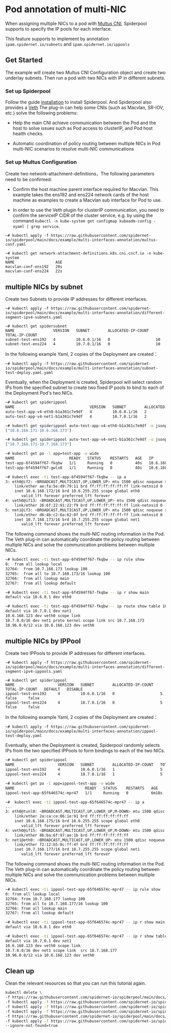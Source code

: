 # Pod annotation of multi-NIC

When assigning multiple NICs to a pod with [Multus CNI](https://github.com/k8snetworkplumbingwg/multus-cni), Spiderpool supports to specify the IP pools for each interface.

This feature supports to implement by annotation `ipam.spidernet.io/subnets` and `ipam.spidernet.io/ippools` 

## Get Started

The example will create two Multus CNI Configuration object and create two underlay subnets.
Then run a pod with two NICs with IP in different subnets.

### Set up Spiderpool

Follow the guide [installation](https://github.com/spidernet-io/spiderpool/blob/main/docs/usage/install.md) to install Spiderpool. And Spiderpool also provides a [Veth](https://github.com/spidernet-io/plugins) The plug-in can help some CNIs (such as Macvlan, SR-IOV, etc.) solve the following problems:

* Help the main CNI achieve communication between the Pod and the host to solve issues such as Pod access to clusterIP, and Pod host health checks.

* Automatic coordination of policy routing between multiple NICs in Pod multi-NIC scenarios to resolve multi-NIC communications

### Set up Multus Configuration

Create two network-attachment-definitions，The following parameters need to be confirmed:

* Confirm the host machine parent interface required for Macvlan. This example takes the ens192 and ens224 network cards of the host machine as examples to create a Macvlan sub interface for Pod to use.

* In order to use the Veth plugin for clusterIP communication, you need to confirm the serviceIP CIDR of the cluster service, e.g. by using the command `kubectl -n kube-system get configmap kubeadm-config -oyaml | grep service`.

```shell
~# kubectl apply -f https://raw.githubusercontent.com/spidernet-io/spiderpool/main/docs/example/multi-interfaces-annotation/multus-conf.yaml

~# kubectl get network-attachment-definitions.k8s.cni.cncf.io -n kube-system
NAME                  AGE
macvlan-conf-ens192   20s
macvlan-conf-ens224   22s
```

## multiple NICs by subnet

Create two Subnets to provide IP addresses for different interfaces.

```shell
~# kubectl apply -f https://raw.githubusercontent.com/spidernet-io/spiderpool/main/docs/example/multi-interfaces-annotation/different-segment-ipv4-subnets.yaml

~# kubectl get spidersubnet
NAME                 VERSION   SUBNET        ALLOCATED-IP-COUNT   TOTAL-IP-COUNT
subnet-test-ens192   4         10.6.0.1/16   0                    10
subnet-test-ens224   4         10.7.0.1/16   0                    10
```

In the following example Yaml, 2 copies of the Deployment are created：

```shell
~# kubectl apply -f https://raw.githubusercontent.com/spidernet-io/spiderpool/main/docs/example/multi-interfaces-annotation/subnet-test-deploy.yaml.yaml
```

Eventually, when the Deployment is created, Spiderpool will select random IPs from the specified subnet to create two fixed IP pools to bind to each of the Deployment Pod's two NICs.

```bash
~# kubectl get spiderippool
NAME                                 VERSION   SUBNET        ALLOCATED-IP-COUNT   TOTAL-IP-COUNT   DEFAULT   DISABLE
auto-test-app-v4-eth0-b1a361c7e9df   4         10.6.0.1/16   2                    3                false     false
auto-test-app-v4-net1-b1a361c7e9df   4         10.7.0.1/16   2                    3                false     false

~# kubectl get spiderippool auto-test-app-v4-eth0-b1a361c7e9df -o jsonpath='{.spec.ips}'
["10.6.168.171-10.6.168.173"]

~# kubectl get spiderippool auto-test-app-v4-net1-b1a361c7e9df -o jsonpath='{.spec.ips}'
["10.7.168.171-10.7.168.173"]

~# kubectl get po -l app=test-app -o wide
NAME                        READY   STATUS    RESTARTS   AGE   IP             NODE    NOMINATED NODE   READINESS GATES
test-app-6f4594ff67-fkqbw   1/1     Running   0          40s   10.6.168.172   node2   <none>           <none>
test-app-6f4594ff67-gwlx8   1/1     Running   0          40s   10.6.168.173   node1   <none>           <none>

~# kubectl exec -ti test-app-6f4594ff67-fkqbw -- ip a
3: eth0@if2: <BROADCAST,MULTICAST,UP,LOWER_UP> mtu 1500 qdisc noqueue state UP group default
    link/ether ae:fa:5e:d9:79:11 brd ff:ff:ff:ff:ff:ff link-netnsid 0
    inet 10.6.168.172/16 brd 10.6.255.255 scope global eth0
       valid_lft forever preferred_lft forever
4: veth0@if13: <BROADCAST,MULTICAST,UP,LOWER_UP> mtu 1500 qdisc noqueue state UP group default
    link/ether 26:6f:22:91:22:f9 brd ff:ff:ff:ff:ff:ff link-netnsid 0
5: net1@if3: <BROADCAST,MULTICAST,UP,LOWER_UP> mtu 1500 qdisc noqueue state UP group default
    link/ether d6:4b:c2:6a:62:0f brd ff:ff:ff:ff:ff:ff link-netnsid 0
    inet 10.7.168.173/16 brd 10.7.255.255 scope global net1
       valid_lft forever preferred_lft forever
```

The following command shows the multi-NIC routing information in the Pod. The Veth plug-in can automatically coordinate the policy routing between multiple NICs and solve the communication problems between multiple NICs.

```bash
~# kubectl exec -ti test-app-6f4594ff67-fkqbw -- ip rule show
0:  from all lookup local
32764:  from 10.7.168.173 lookup 100
32765:  from all to 10.7.168.173/16 lookup 100
32766:  from all lookup main
32767:  from all lookup default

~# kubectl exec -ti test-app-6f4594ff67-fkqbw -- ip r show main
default via 10.6.0.1 dev eth0

~# kubectl exec -ti test-app-6f4594ff67-fkqbw -- ip route show table 100
default via 10.7.0.1 dev net1
10.6.168.123 dev veth0 scope link
10.7.0.0/16 dev net1 proto kernel scope link src 10.7.168.173
10.96.0.0/12 via 10.6.168.123 dev veth0
```

## multiple NICs by IPPool

Create two IPPools to provide IP addresses for different interfaces.

```shell
~# kubectl apply -f https://raw.githubusercontent.com/spidernet-io/spiderpool/main/docs/example/multi-interfaces-annotation/different-segment-ipv4-ippools.yaml

~# kubectl get spiderippool
NAME                   VERSION   SUBNET        ALLOCATED-IP-COUNT   TOTAL-IP-COUNT   DEFAULT   DISABLE
ippool-test-ens192     4         10.6.0.1/16   0                    5                false     false
ippool-test-ens224     4         10.7.0.1/16   0                    5                false     false
```

In the following example Yaml, 2 copies of the Deployment are created：

```shell
~# kubectl apply -f https://raw.githubusercontent.com/spidernet-io/spiderpool/main/docs/example/multi-interfaces-annotation/ippool-test-deploy.yaml
```

Eventually, when the Deployment is created, Spiderpool randomly selects IPs from the two specified IPPools to form bindings to each of the two NICs.

```bash
~# kubectl get spiderippool
NAME                   VERSION   SUBNET        ALLOCATED-IP-COUNT   TOTAL-IP-COUNT   DEFAULT   DISABLE
ippool-test-ens192     4         10.6.0.1/16   1                    5                false     false
ippool-test-ens224     4         10.7.0.1/16   1                    5                false     false

~# kubectl get po -l app=ippool-test-app -o wide
NAME                               READY   STATUS    RESTARTS   AGE     IP             NODE    NOMINATED NODE   READINESS GATES
ippool-test-app-65f646574c-mpr47   1/1     Running   0          6m18s   10.6.168.175   node2   <none>           <none>

~#  kubectl exec -ti ippool-test-app-65f646574c-mpr47 -- ip a
...
3: eth0@tunl0: <BROADCAST,MULTICAST,UP,LOWER_UP,M-DOWN> mtu 1500 qdisc noqueue
    link/ether 2a:ca:ce:06:1e:91 brd ff:ff:ff:ff:ff:ff
    inet 10.6.168.175/16 brd 10.6.255.255 scope global eth0
       valid_lft forever preferred_lft forever
4: veth0@if15: <BROADCAST,MULTICAST,UP,LOWER_UP,M-DOWN> mtu 1500 qdisc noqueue
    link/ether 86:ba:6f:97:ae:1b brd ff:ff:ff:ff:ff:ff
5: net1@eth0: <BROADCAST,MULTICAST,UP,LOWER_UP> mtu 1500 qdisc noqueue
    link/ether f2:12:b5:8c:ff:4f brd ff:ff:ff:ff:ff:ff
    inet 10.7.168.177/16 brd 10.7.255.255 scope global net1
       valid_lft forever preferred_lft forever
```

The following command shows the multi-NIC routing information in the Pod. The Veth plug-in can automatically coordinate the policy routing between multiple NICs and solve the communication problems between multiple NICs.

```bash
~# kubectl exec -ti ippool-test-app-65f646574c-mpr47 -- ip rule show
0: from all lookup local
32764: from 10.7.168.177 lookup 100
32765: from all to 10.7.168.177/16 lookup 100
32766: from all lookup main
32767: from all lookup default

~# kubectl exec -ti ippool-test-app-65f646574c-mpr47 -- ip r show main
default via 10.6.0.1 dev eth0

~# kubectl exec -ti ippool-test-app-65f646574c-mpr47 -- ip r show table 100
default via 10.7.0.1 dev net1
10.6.168.123 dev veth0 scope link
10.7.0.0/16 dev net1 scope link  src 10.7.168.177
10.96.0.0/12 via 10.6.168.123 dev veth0
```


## Clean up

Clean the relevant resources so that you can run this tutorial again.

```bash
kubectl delete \
-f https://raw.githubusercontent.com/spidernet-io/spiderpool/main/docs/example/multi-interfaces-annotation/multus-conf.yaml \
-f kubectl apply -f https://raw.githubusercontent.com/spidernet-io/spiderpool/main/docs/example/multi-interfaces-annotation/different-segment-ipv4-subnets.yaml \
-f kubectl apply -f https://raw.githubusercontent.com/spidernet-io/spiderpool/main/docs/example/multi-interfaces-annotation/subnet-test-deploy.yaml.yaml \
-f kubectl apply -f https://raw.githubusercontent.com/spidernet-io/spiderpool/main/docs/example/multi-interfaces-annotation/different-segment-ipv4-ippools.yaml \
-f https://raw.githubusercontent.com/spidernet-io/spiderpool/main/docs/example/basic/custom-dual-ippool-deploy.yaml \
-f kubectl apply -f https://raw.githubusercontent.com/spidernet-io/spiderpool/main/docs/example/multi-interfaces-annotation/ippool-test-deploy.yaml \
--ignore-not-found=true
```
